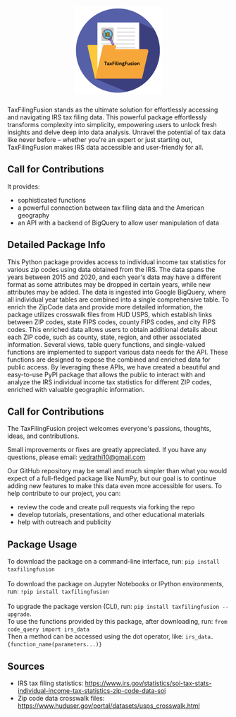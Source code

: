 <h1 align="center">
<img src="https://raw.githubusercontent.com/vrathi101/uszipstats/main/Logo/TaxFilingFusion.png" alt="Project Logo" height="200" width="200" style="display: inline-block;">
</h1><be>

TaxFilingFusion stands as the ultimate solution for effortlessly accessing and navigating IRS tax filing data. This powerful package effortlessly transforms complexity into simplicity, empowering users to unlock fresh insights and delve deep into data analysis. Unravel the potential of tax data like never before – whether you're an expert or just starting out, TaxFilingFusion makes IRS data accessible and user-friendly for all.

Call for Contributions
----------------------
It provides:
- sophisticated functions
- a powerful connection between tax filing data and the American geography
- an API with a backend of BigQuery to allow user manipulation of data

Detailed Package Info
----------------------
This Python package provides access to individual income tax statistics for various zip codes using data obtained from the IRS. The data spans the years between 2015 and 2020, and each year's data may have a different format as some attributes may be dropped in certain years, while new attributes may be added. 
The data is ingested into Google BigQuery, where all individual year tables are combined into a single comprehensive table. To enrich the ZipCode data and provide more detailed information, the package utilizes crosswalk files from HUD USPS, which establish links between ZIP codes, state FIPS codes, county FIPS codes, and city FIPS codes. This enriched data allows users to obtain additional details about each ZIP code, such as county, state, region, and other associated information.
Several views, table query functions, and single-valued functions are implemented to support various data needs for the API. These functions are designed to expose the combined and enriched data for public access. By leveraging these APIs, we have created a beautiful and easy-to-use PyPI package that allows the public to interact with and analyze the IRS individual income tax statistics for different ZIP codes, enriched with valuable geographic information.

Call for Contributions
----------------------

The TaxFilingFusion project welcomes everyone's passions, thoughts, ideas, and contributions.

Small improvements or fixes are greatly appreciated. 
If you have any questions, please email: vedrathi10@gmail.com

Our GitHub repository may be small and much simpler than what you would expect of a full-fledged package like NumPy,
but our goal is to continue adding new features to make this data even more accessible for users.
To help contribute to our project, you can:
- review the code and create pull requests via forking the repo
- develop tutorials, presentations, and other educational materials
- help with outreach and publicity


Package Usage
----------------------
To download the package on a command-line interface, run:
    `pip install taxfilingfusion`
<br>  
To download the package on Jupyter Notebooks or IPython environments, run:
    `!pip install taxfilingfusion`
<br>  
To upgrade the package version (CLI), run: 
    `pip install taxfilingfusion --upgrade`.
<br>
To use the functions provided by this package, after downloading, run: 
    `from code_query import irs_data`
<br>
Then a method can be accessed using the dot operator, like:
    `irs_data.{function_name(parameters...)}`


Sources
----------------------
- IRS tax filing statistics: https://www.irs.gov/statistics/soi-tax-stats-individual-income-tax-statistics-zip-code-data-soi
- Zip code data crosswalk files: https://www.huduser.gov/portal/datasets/usps_crosswalk.html
